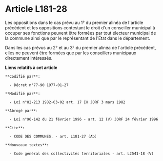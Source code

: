 # Article L181-28

Les oppositions dans le cas prévu au 1° du premier alinéa de l'article précédent et les oppositions contestant le droit d'un
conseiller municipal à occuper ses fonctions peuvent être formées par tout électeur municipal de la commune ainsi que par le
représentant de l'Etat dans le département.

Dans les cas prévus au 2° et au 3° du premier alinéa de l'article précédent, elles ne peuvent être formées que par les
conseillers municipaux directement intéressés.

**Liens relatifs à cet article**

	**Codifié par**:

	  - Décret n°77-90 1977-01-27

	**Modifié par**:

	  - Loi n°82-213 1982-03-02 art. 17 IX JORF 3 mars 1982

	**Abrogé par**:

	  - Loi n°96-142 du 21 février 1996 - art. 12 (V) JORF 24 février 1996

	**Cite**:

	  - CODE DES COMMUNES. - art. L181-27 (Ab)

	**Nouveaux textes**:

	  - Code général des collectivités territoriales - art. L2541-18 (V)
